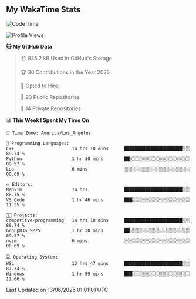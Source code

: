 ## My WakaTime Stats
<!--START_SECTION:waka-->
![Code Time](http://img.shields.io/badge/Code%20Time-337%20hrs%2039%20mins-blue)

![Profile Views](http://img.shields.io/badge/Profile%20Views-0-blue)

**🐱 My GitHub Data** 

> 📦 835.2 kB Used in GitHub's Storage 
 > 
> 🏆 30 Contributions in the Year 2025
 > 
> 💼 Opted to Hire
 > 
> 📜 23 Public Repositories 
 > 
> 🔑 14 Private Repositories 
 > 
📊 **This Week I Spent My Time On** 

```text
🕑︎ Time Zone: America/Los_Angeles

💬 Programming Languages: 
C++                      14 hrs 10 mins      ██████████████████████░░░   89.74 % 
Python                   1 hr 30 mins        ██░░░░░░░░░░░░░░░░░░░░░░░   09.57 % 
Lua                      6 mins              ░░░░░░░░░░░░░░░░░░░░░░░░░   00.69 % 

🔥 Editors: 
Neovim                   14 hrs              ██████████████████████░░░   88.75 % 
VS Code                  1 hr 46 mins        ███░░░░░░░░░░░░░░░░░░░░░░   11.25 % 

🐱‍💻 Projects: 
competitve-programming   14 hrs 10 mins      ██████████████████████░░░   89.74 % 
Group036_SP25            1 hr 30 mins        ██░░░░░░░░░░░░░░░░░░░░░░░   09.57 % 
nvim                     6 mins              ░░░░░░░░░░░░░░░░░░░░░░░░░   00.69 % 

💻 Operating System: 
WSL                      13 hrs 47 mins      ██████████████████████░░░   87.34 % 
Windows                  1 hr 59 mins        ███░░░░░░░░░░░░░░░░░░░░░░   12.66 % 
```


 Last Updated on 13/06/2025 01:01:01 UTC
<!--END_SECTION:waka-->
